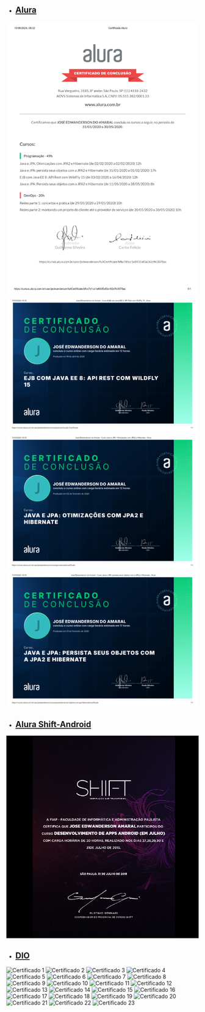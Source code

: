 - ## [Alura](https://cursos.alura.com.br/user/jedwanderson/fullCertificate/bfbc7d1cc1e8935af3a182cffc3078ac)
<p align="left">
  <img src="certificate_alura_full.png" alt="Certificado 3" />
  <img src="jose-edwanderson-do-amaral-curso-ejb-com-java-ee-8-api-rest-com-wildfly-15-alura.png" alt="Certificado 3" />
  <img src="jose-edwanderson-do-amaral-curso-java-e-jpa-otimizacoes-com-jpa2-e-hibernate-alura.png" alt="Certificado 4" />
  <img src="jose-edwanderson-do-amaral-curso-java-e-jpa-persistir-seus-objetos-com-a-jpa2-e-hibernate-alura.png" alt="Certificado 5" />
</p>

- ## [Alura Shift-Android](certificate_android_shift.png)
<p align="left">
  <img src="certificate_android_shift.png" alt="Certificado 2" />
</p>

- ## [DIO](https://www.dio.me/users/andersonlinker)
<p align="left">
  <img src="https://hermes.dio.me/certificates/cover/0OXN0TLL.jpg" alt="Certificado 1" />
  <img src="https://hermes.dio.me/certificates/cover/HITAK8GU.jpg" alt="Certificado 2" />
  <img src="https://hermes.dio.me/certificates/cover/26N8AJGI.jpg" alt="Certificado 3" />
  <img src="https://hermes.dio.me/certificates/cover/WKJQAI4E.jpg" alt="Certificado 4" />
  <img src="https://hermes.dio.me/certificates/cover/IAX6DPOS.jpg" alt="Certificado 5" />

  <img src="https://hermes.dio.me/certificates/cover/QIF2MEIF.jpg" alt="Certificado 6" />
  <img src="https://hermes.dio.me/certificates/cover/DE5N4B6U.jpg" alt="Certificado 7" />
  <img src="https://hermes.dio.me/certificates/cover/AXIVHZKQ.jpg" alt="Certificado 8" />
  <img src="https://hermes.dio.me/certificates/cover/AY330XCO.jpg" alt="Certificado 9" />
  <img src="https://hermes.dio.me/certificates/cover/TEMCIDWV.jpg" alt="Certificado 10" />

  <img src="https://hermes.dio.me/certificates/cover/P0AGROPM.jpg" alt="Certificado 11" />
  <img src="https://hermes.dio.me/certificates/cover/E0SAFWKZ.jpg" alt="Certificado 12" />
  <img src="https://hermes.dio.me/certificates/cover/7T4CNORP.jpg" alt="Certificado 13" />
  <img src="https://hermes.dio.me/certificates/cover/BZRB3LAS.jpg" alt="Certificado 14" />
  <img src="https://hermes.dio.me/certificates/cover/TE0EGMJJ.jpg" alt="Certificado 15" />

  <img src="https://hermes.dio.me/certificates/cover/LLSCA9PU.jpg" alt="Certificado 16" />
  <img src="https://hermes.dio.me/certificates/cover/FYLDRD4P.jpg" alt="Certificado 17" />
  <img src="https://hermes.dio.me/certificates/cover/MPTECVSP.jpg" alt="Certificado 18" />
  <img src="https://hermes.dio.me/certificates/cover/0LO4TIOX.jpg" alt="Certificado 19" />
  <img src="https://hermes.dio.me/certificates/cover/BY1CDNUW.jpg" alt="Certificado 20" />

  <img src="https://hermes.dio.me/certificates/cover/ZR9ESIGK.jpg" alt="Certificado 21" />
  <img src="https://hermes.dio.me/certificates/cover/H5ZWYZ9A.jpg" alt="Certificado 22" />
  <img src="https://hermes.dio.me/certificates/cover/FPBZRGCF.jpg" alt="Certificado 23" />
</p>
